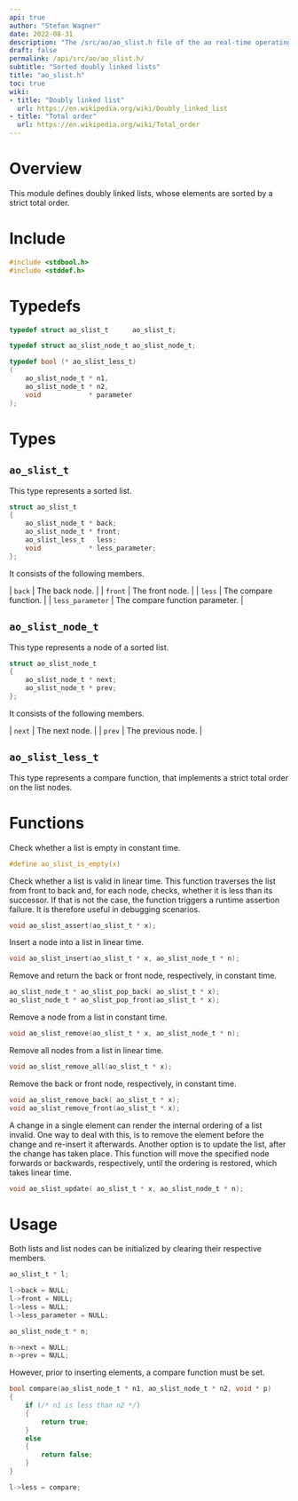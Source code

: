 ```yaml
---
api: true
author: "Stefan Wagner"
date: 2022-08-31
description: "The /src/ao/ao_slist.h file of the ao real-time operating system."
draft: false
permalink: /api/src/ao/ao_slist.h/
subtitle: "Sorted doubly linked lists"
title: "ao_slist.h"
toc: true
wiki:
- title: "Doubly linked list"
  url: https://en.wikipedia.org/wiki/Doubly_linked_list
- title: "Total order"
  url: https://en.wikipedia.org/wiki/Total_order
---
```


# Overview

This module defines doubly linked lists, whose elements are sorted by a strict total order.

# Include

```c
#include <stdbool.h>
#include <stddef.h>
```

# Typedefs

```c
typedef struct ao_slist_t      ao_slist_t;
```

```c
typedef struct ao_slist_node_t ao_slist_node_t;
```

```c
typedef bool (* ao_slist_less_t)
(
    ao_slist_node_t * n1,
    ao_slist_node_t * n2,
    void            * parameter
);
```

# Types

## `ao_slist_t`

This type represents a sorted list.

```c
struct ao_slist_t
{
    ao_slist_node_t * back;
    ao_slist_node_t * front;
    ao_slist_less_t   less;
    void            * less_parameter;
};
```

It consists of the following members.

| `back` | The back node. |
| `front` | The front node. |
| `less` | The compare function. |
| `less_parameter` | The compare function parameter. |

## `ao_slist_node_t`

This type represents a node of a sorted list.

```c
struct ao_slist_node_t
{
    ao_slist_node_t * next;
    ao_slist_node_t * prev;
};
```

It consists of the following members.

| `next` | The next node. |
| `prev` | The previous node. |

## `ao_slist_less_t`

This type represents a compare function, that implements a strict total order on the list nodes.

# Functions

Check whether a list is empty in constant time.

```c
#define ao_slist_is_empty(x)
```

Check whether a list is valid in linear time. This function traverses the list from front to back and, for each node, checks, whether it is less than its successor. If that is not the case, the function triggers a runtime assertion failure. It is therefore useful in debugging scenarios.

```c
void ao_slist_assert(ao_slist_t * x);
```

Insert a node into a list in linear time.

```c
void ao_slist_insert(ao_slist_t * x, ao_slist_node_t * n);
```

Remove and return the back or front node, respectively, in constant time.

```c
ao_slist_node_t * ao_slist_pop_back( ao_slist_t * x);
ao_slist_node_t * ao_slist_pop_front(ao_slist_t * x);
```

Remove a node from a list in constant time.

```c
void ao_slist_remove(ao_slist_t * x, ao_slist_node_t * n);
```

Remove all nodes from a list in linear time.

```c
void ao_slist_remove_all(ao_slist_t * x);
```

Remove the back or front node, respectively, in constant time.

```c
void ao_slist_remove_back( ao_slist_t * x);
void ao_slist_remove_front(ao_slist_t * x);
```

A change in a single element can render the internal ordering of a list invalid. One way to deal with this, is to remove the element before the change and re-insert it afterwards. Another option is to update the list, after the change has taken place. This function will move the specified node forwards or backwards, respectively, until the ordering is restored, which takes linear time.

```c
void ao_slist_update( ao_slist_t * x, ao_slist_node_t * n);
```

# Usage

Both lists and list nodes can be initialized by clearing their respective members.

```c
ao_slist_t * l;
```

```c
l->back = NULL;
l->front = NULL;
l->less = NULL;
l->less_parameter = NULL;
```

```c
ao_slist_node_t * n;
```

```c
n->next = NULL;
n->prev = NULL;
```

However, prior to inserting elements, a compare function must be set.

```c
bool compare(ao_slist_node_t * n1, ao_slist_node_t * n2, void * p)
{
    if (/* n1 is less than n2 */)
    {
        return true;
    }
    else
    {
        return false;
    }
}
```

```c
l->less = compare;
```
